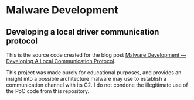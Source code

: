 # Malware Development
## Developing a local driver communication protocol

This is the source code created for the blog post 
[Malware Development — Developing A Local Communication Protocol](https://medium.com/@pygrum/malware-development-developing-a-pipe-communication-protocol-d1b15f5312b7).

This project was made purely for educational purposes, and provides an insight into a possible architecture malware may use to establish a communication channel with its C2. I do not condone the illegitimate use of the PoC code from this repository.
